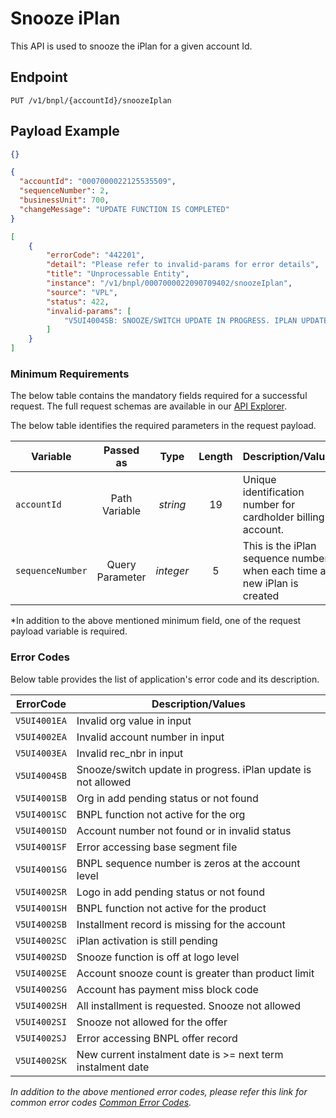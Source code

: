 # Snooze iPlan

This API is used to snooze the iPlan for a given account Id.

## Endpoint

`PUT /v1/bnpl/{accountId}/snoozeIplan`

## Payload Example

<!--
type: tab
titles: Request, Response, Error
-->

```json
{}
```

<!--
type: tab
-->

```json
{
  "accountId": "0007000022125535509",
  "sequenceNumber": 2,
  "businessUnit": 700,
  "changeMessage": "UPDATE FUNCTION IS COMPLETED"
}
```

<!--
type: tab
-->

```json
[
    {
        "errorCode": "442201",
        "detail": "Please refer to invalid-params for error details",
        "title": "Unprocessable Entity",
        "instance": "/v1/bnpl/0007000022090709402/snoozeIplan",
        "source": "VPL",
        "status": 422,
        "invalid-params": [
            "V5UI4004SB: SNOOZE/SWITCH UPDATE IN PROGRESS. IPLAN UPDATE IS NOT ALLOWED"
        ]
    }
]
```

<!-- type: tab-end -->

### Minimum Requirements

The below table contains the mandatory fields required for a successful request. The full request schemas are available in our [API Explorer](../api/?type=put&path=/v1/bnpl/{accountId}/snoozeIplan).

The below table identifies the required parameters in the request payload.

| Variable | Passed as | Type | Length | Description/Values |
| -------- | :-------: | :--: | :------------: | ------------------ |
| `accountId` | Path Variable | *string* | 19 | Unique identification number for cardholder billing account. |
| `sequenceNumber` | Query Parameter | *integer* | 5 | This is the iPlan sequence number when each time a new iPlan is created |

*In addition to the above mentioned minimum field, one of the request payload variable is required.

### Error Codes

Below table provides the list of application's error code and its description.

| ErrorCode |  Description/Values |
| --------  | ------------------ |
| `V5UI4001EA` | Invalid org value in input |
| `V5UI4002EA` | Invalid account number in input |
| `V5UI4003EA` | Invalid rec_nbr in input |
| `V5UI4004SB` | Snooze/switch update in progress. iPlan update is not allowed |
| `V5UI4001SB` | Org in add pending status or not found |
| `V5UI4001SC` | BNPL function not active for the org |
| `V5UI4001SD` | Account number not found or in invalid status |
| `V5UI4001SF` | Error accessing base segment file |
| `V5UI4001SG` | BNPL sequence number is zeros at the account level |
| `V5UI4002SR` | Logo in add pending status or not found |
| `V5UI4001SH` | BNPL function not active for the product |
| `V5UI4002SB` | Installment record is missing for the account |
| `V5UI4002SC` | iPlan activation is still pending  |
| `V5UI4002SD` | Snooze function is off at logo level |
| `V5UI4002SE` | Account snooze count is greater than product limit |
| `V5UI4002SG` | Account has payment miss block code |
| `V5UI4002SH` | All installment is requested. Snooze not allowed |
| `V5UI4002SI` | Snooze not allowed for the offer |
| `V5UI4002SJ` | Error accessing BNPL offer record |
| `V5UI4002SK` | New current instalment date is >= next term instalment date |

*In addition to the above mentioned error codes, please refer this link for common error codes [Common Error Codes](?path=docs/Common_Error_Code.md).*
